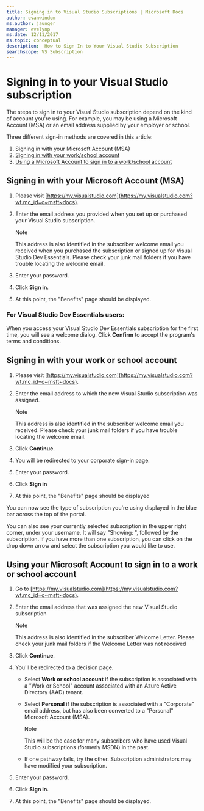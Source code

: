 ```yaml
---
title: Signing in to Visual Studio Subscriptions | Microsoft Docs
author: evanwindom
ms.author: jaunger
manager: evelynp
ms.date: 12/11/2017
ms.topic: conceptual
description:  How to Sign In to Your Visual Studio Subscription
searchscope: VS Subscription
---
```


# Signing in to your Visual Studio subscription

The steps to sign in to your Visual Studio subscription depend on the kind of account you're using.  For example, you may be using a Microsoft Account (MSA) or an email address supplied by your employer or school.

Three different sign-in methods are covered in this article:
1. Signing in with your Microsoft Account (MSA)
2. [Signing in with your work/school account](#signing-in-with-your-work-or-school-account)
3. [Using a Microsoft Account to sign in to a work/school account](#using-your-microsoft-account-to-sign-in-to-a-work-or-school-account)

## Signing in with your Microsoft Account (MSA)
1. Please visit [https://my.visualstudio.com](https://my.visualstudio.com?wt.mc_id=o~msft~docs).
2. Enter the email address you provided when you set up or purchased your Visual Studio subscription.

   > [!NOTE]
   > This address is also identified in the subscriber welcome email you received when you purchased the subscription or signed up for Visual Studio Dev Essentials. Please check your junk mail folders if you have trouble locating the welcome email.

3. Enter your password.
4. Click **Sign in**.
5. At this point, the "Benefits" page should be displayed.

### For Visual Studio Dev Essentials users:
When you access your Visual Studio Dev Essentials subscription for the first time, you will see a welcome dialog.  Click **Confirm** to accept the program's terms and conditions.

## Signing in with your work or school account
1. Please visit [https://my.visualstudio.com](https://my.visualstudio.com?wt.mc_id=o~msft~docs).
2. Enter the email address to which the new Visual Studio subscription was assigned.

   > [!NOTE]
   > This address is also identified in the subscriber welcome email you received. Please check your junk mail folders if you have trouble locating the welcome email.

3. Click **Continue**.
4. You will be redirected to your corporate sign-in page.
5. Enter your password.
6. Click **Sign in**
7. At this point, the "Benefits" page should be displayed

You can now see the type of subscription you're using displayed in the blue bar across the top of the portal.

You can also see your currently selected subscription in the upper right corner, under your username.  It will say "Showing: ", followed by the subscription.  If you have more than one subscription, you can click on the drop down arrow and select the subscription you would like to use.

## Using your Microsoft Account to sign in to a work or school account

1. Go to [https://my.visualstudio.com](https://my.visualstudio.com?wt.mc_id=o~msft~docs).
2. Enter the email address that was assigned the new Visual Studio subscription

   > [!NOTE]
   > This address is also identified in the subscriber Welcome Letter. Please check your junk mail folders if the Welcome Letter was not received

3. Click **Continue**.
4. You'll be redirected to a decision page.
    - Select **Work or school account** if the subscription is associated with a "Work or School" account associated with an Azure Active Directory (AAD) tenant.
    - Select **Personal** if the subscription is associated with a "Corporate" email address, but has also been converted to a "Personal" Microsoft Account (MSA).

        > [!NOTE]
        > This will be the case for many subscribers who have used Visual Studio subscriptions (formerly MSDN) in the past.

    - If one pathway fails, try the other.  Subscription administrators may have modified your subscription.

5. Enter your password.
6. Click **Sign in**.
7. At this point, the "Benefits" page should be displayed.
